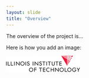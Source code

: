 ```yaml
---
layout: slide
title: "Overview"
---
```


The overview of the project is...

Here is how you add an image:

![img/iit.png](img/iit.png)
